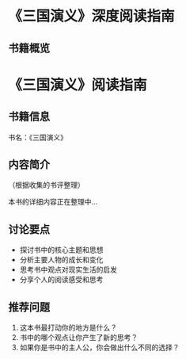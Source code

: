 # 《三国演义》深度阅读指南

## 书籍概览
# 《三国演义》阅读指南

## 书籍信息
书名：《三国演义》

## 内容简介
（根据收集的书评整理）

本书的详细内容正在整理中...


## 讨论要点
- 探讨书中的核心主题和思想
- 分析主要人物的成长和变化
- 思考书中观点对现实生活的启发
- 分享个人的阅读感受和思考

## 推荐问题
1. 这本书最打动你的地方是什么？
2. 书中的哪个观点让你产生了新的思考？
3. 如果你是书中的主人公，你会做出什么不同的选择？
